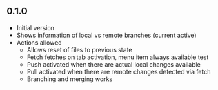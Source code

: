 ## 0.1.0

- Initial version
- Shows information of local vs remote branches (current active)
- Actions allowed
  - Allows reset of files to previous state
  - Fetch fetches on tab activation, menu item always available test
  - Push activated when there are actual local changes available
  - Pull activated when there are remote changes detected via fetch
  - Branching and merging works
